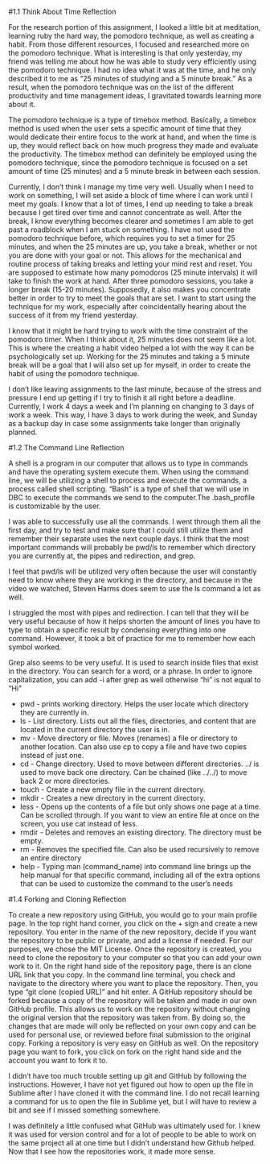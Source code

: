 #1.1 Think About Time Reflection

For the research portion of this assignment, I looked a little bit at meditation, learning ruby the hard way, the pomodoro technique, as well as creating a habit. From those different resources, I focused and researched more on the pomodoro technique. What is interesting is that only yesterday, my friend was telling me about how he was able to study very efficiently using the pomodoro technique. I had no idea what it was at the time, and he only described it to me as “25 minutes of studying and a 5 minute break.” As a result, when the pomodoro technique was on the list of the different productivity and time management ideas, I gravitated towards learning more about it.

The pomodoro technique is a type of timebox method. Basically, a timebox method is used when the user sets a specific amount of time that they would dedicate their entire focus to the work at hand, and when the time is up, they would reflect back on how much progress they made and evaluate the productivity. The timebox method can definitely be employed using the pomodoro technique, since the pomodoro technique is focused on a set amount of time (25 minutes) and a 5 minute break in between each session.

Currently, I don’t think I manage my time very well. Usually when I need to work on something, I will set aside a block of time where I can work until I meet my goals. I know that a lot of times, I end up needing to take a break because I get tired over time and cannot concentrate as well. After the break, I know everything becomes clearer and sometimes I am able to get past a roadblock when I am stuck on something. I have not used the pomodoro technique before, which requires you to set a timer for 25 minutes, and when the 25 minutes are up, you take a break, whether or not you are done with your goal or not. This allows for the mechanical and routine process of taking breaks and letting your mind rest and reset. You are supposed to estimate how many pomodoros (25 minute intervals) it will take to finish the work at hand. After three pomodoro sessions, you take a longer break (15-20 minutes). Supposedly, it also makes you concentrate better in order to try to meet the goals that are set. I want to start using the technique for my work, especially after coincidentally hearing about the success of it from my friend yesterday.

I know that it might be hard trying to work with the time constraint of the pomodoro timer. When I think about it, 25 minutes does not seem like a lot. This is where the creating a habit video helped a lot with the way it can be psychologically set up. Working for the 25 minutes and taking a 5 minute break will be a goal that I will also set up for myself, in order to create the habit of using the pomodoro technique.

I don’t like leaving assignments to the last minute, because of the stress and pressure I end up getting if I try to finish it all right before a deadline. Currently, I work 4 days a week and I’m planning on changing to 3 days of work a week. This way, I have 3 days to work during the week, and Sunday as a backup day in case some assignments take longer than originally planned.

#1.2 The Command Line Reflection

A shell is a program in our computer that allows us to type in commands and have the operating system execute them. When using the command line, we will be utilizing a shell to process and execute the commands, a process called shell scripting. “Bash” is a type of shell that we will use in DBC to execute the commands we send to the computer.The .bash_profile is customizable by the user.

I was able to successfully use all the commands. I went through them all the first day, and try to test and make sure that I could still utilize them and remember their separate uses the next couple days. I think that the most important commands will probably be pwd/ls to remember which directory you are currently at, the pipes and redirection, and grep.

I feel that pwd/ls will be utilized very often because the user will constantly need to know where they are working in the directory, and because in the video we watched, Steven Harms does seem to use the ls command a lot as well.

I struggled the most with pipes and redirection. I can tell that they will be very useful because of how it helps shorten the amount of lines you have to type to obtain a specific result by condensing everything into one command. However, it took a bit of practice for me to remember how each symbol worked.

Grep also seems to be very useful. It is used to search inside files that exist in the directory. You can search for a word, or a phrase. In order to ignore capitalization, you can add -i after grep as well otherwise “hi” is not equal to “Hi"

* pwd - prints working directory. Helps the user locate which directory they are currently in.
* ls - List directory. Lists out all the files, directories, and content that are located in the current directory the user is in.
* mv - Move directory or file. Moves (renames) a file or directory to another location. Can also use cp to copy a file and have two copies instead of just one.
* cd - Change directory. Used to move between different directories. ../ is used to move back one directory. Can be chained (like ../../) to move back 2 or more directories.
* touch - Create a new empty file in the current directory.
* mkdir - Creates a new directory in the current directory.
* less - Opens up the contents of a file but only shows one page at a time. Can be scrolled through. If you want to view an entire file at once on the screen, you use cat instead of less.
* rmdir - Deletes and removes an existing directory. The directory must be empty.
* rm - Removes the specified file. Can also be used recursively to remove an entire directory
* help - Typing man (command_name) into command line brings up the help manual for that specific command, including all of the extra options that can be used to customize the command to the user’s needs

#1.4 Forking and Cloning Reflection

To create a new repository using GitHub, you would go to your main profile page. In the top right hand corner, you click on the + sign and create a new repository. You enter in the name of the new repository, decide if you want the repository to be public or private, and add a license if needed. For our purposes, we chose the MIT License. Once the repository is created, you need to clone the repository to your computer so that you can add your own work to it. On the right hand side of the repository page, there is an clone URL link that you copy. In the command line terminal, you check and navigate to the directory where you want to place the repository. Then, you type “git clone (copied URL)” and hit enter. A GitHub repository should be forked because a copy of the repository will be taken and made in our own GitHub profile. This allows us to work on the repository without changing the original version that the repository was taken from. By doing so, the changes that are made will only be reflected on your own copy and can be used for personal use, or reviewed before final submission to the original copy. Forking a repository is very easy on GitHub as well. On the repository page you want to fork, you click on fork on the right hand side and the account you want to fork it to.

I didn’t have too much trouble setting up git and GitHub by following the instructions. However, I have not yet figured out how to open up the file in Sublime after I have cloned it with the command line. I do not recall learning a command for us to open the file in Sublime yet, but I will have to review a bit and see if I missed something somewhere.

I was definitely a little confused what GitHub was ultimately used for. I knew it was used for version control and for a lot of people to be able to work on the same project all at one time but I didn’t understand how Github helped. Now that I see how the repositories work, it made more sense.